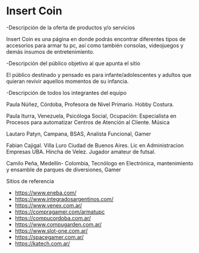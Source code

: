# Insert Coin

-Descripción de la oferta de productos y/o servicios

Insert Coin es una página en donde podrás encontrar diferentes tipos de accesorios para armar tu pc, así como también consolas, videojuegos y demás insumos de entretenimiento.

-Descripción del público objetivo al que apunta el sitio

El público destinado y pensado es para infante/adolescentes y adultos que quieran revivir aquellos momentos de su infancia.


-Descripción de todos los integrantes del equipo

Paula Núñez, Córdoba, Profesora de Nivel Primario. Hobby Costura.

Paula Iturra, Venezuela, Psicóloga Social, Ocupación: Especialista en Procesos para automatizar Centros de Atención al Cliente. Música

Lautaro Patyn, Campana, BSAS, Analista Funcional, Gamer

Fabian Cajigal. Villa Luro Ciudad de Buenos Aires. Lic en Administracion Empresas UBA. Hincha de Velez. Jugador amateur de futsal.

Camilo Peña, Medellín- Colombia, Tecnólogo en Electrónica, mantenimiento y ensamble de parques de diversiones, Gamer

Sitios de referencia

* https://www.eneba.com/
* https://www.integradosargentinos.com/
* https://www.venex.com.ar/
* https://compragamer.com/armatupc
* https://compucordoba.com.ar/
* https://www.compugarden.com.ar/
* https://www.slot-one.com.ar/
* https://spacegamer.com.ar/
* https://katech.com.ar/
